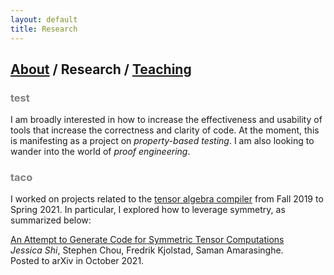 ```yaml
---
layout: default
title: Research
---
```


## [About](https://jwshi21.github.io/) / Research / [Teaching](https://jwshi21.github.io/teaching.html)

### <span style="color:gray">test</span>

I am broadly interested in how to increase the effectiveness and usability of tools that increase the correctness and clarity of code. At the moment, this is manifesting as a project on _property-based testing_. I am also looking to wander into the world of _proof engineering_.

### <span style="color:gray">taco</span>

I worked on projects related to the [tensor algebra compiler](https://tensor-compiler.org/) from Fall 2019 to Spring 2021. In particular, I explored how to leverage symmetry, as summarized below:

[An Attempt to Generate Code for Symmetric Tensor Computations](https://arxiv.org/abs/2110.00186)  
_Jessica Shi_, Stephen Chou, Fredrik Kjolstad, Saman Amarasinghe.  
Posted to arXiv in October 2021. 
